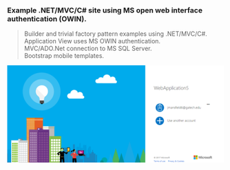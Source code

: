 ### Example .NET/MVC/C# site using MS open web interface authentication (OWIN).

> Builder and trivial factory pattern examples using .NET/MVC/C#.  
> Application View uses MS OWIN authentication.  
> MVC/ADO.Net connection to MS SQL Server.  
> Bootstrap mobile templates.  

![Image](https://github.com/jlm429/OWIN/blob/master/images/AUTH.PNG)

